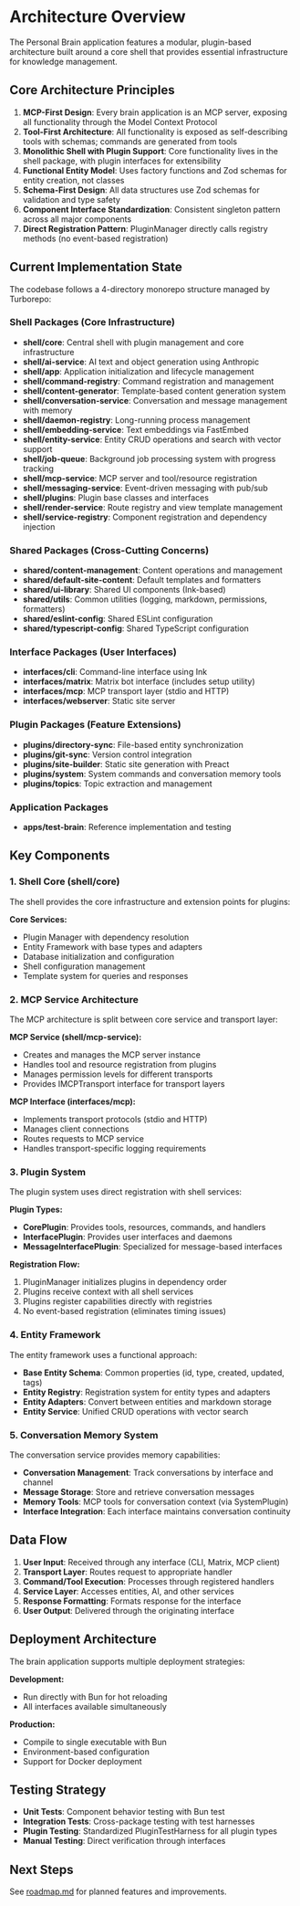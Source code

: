 # Architecture Overview

The Personal Brain application features a modular, plugin-based architecture built around a core shell that provides essential infrastructure for knowledge management.

## Core Architecture Principles

1. **MCP-First Design**: Every brain application is an MCP server, exposing all functionality through the Model Context Protocol
2. **Tool-First Architecture**: All functionality is exposed as self-describing tools with schemas; commands are generated from tools
3. **Monolithic Shell with Plugin Support**: Core functionality lives in the shell package, with plugin interfaces for extensibility
4. **Functional Entity Model**: Uses factory functions and Zod schemas for entity creation, not classes
5. **Schema-First Design**: All data structures use Zod schemas for validation and type safety
6. **Component Interface Standardization**: Consistent singleton pattern across all major components
7. **Direct Registration Pattern**: PluginManager directly calls registry methods (no event-based registration)

## Current Implementation State

The codebase follows a 4-directory monorepo structure managed by Turborepo:

### Shell Packages (Core Infrastructure)

- **shell/core**: Central shell with plugin management and core infrastructure
- **shell/ai-service**: AI text and object generation using Anthropic
- **shell/app**: Application initialization and lifecycle management
- **shell/command-registry**: Command registration and management
- **shell/content-generator**: Template-based content generation system
- **shell/conversation-service**: Conversation and message management with memory
- **shell/daemon-registry**: Long-running process management
- **shell/embedding-service**: Text embeddings via FastEmbed
- **shell/entity-service**: Entity CRUD operations and search with vector support
- **shell/job-queue**: Background job processing system with progress tracking
- **shell/mcp-service**: MCP server and tool/resource registration
- **shell/messaging-service**: Event-driven messaging with pub/sub
- **shell/plugins**: Plugin base classes and interfaces
- **shell/render-service**: Route registry and view template management
- **shell/service-registry**: Component registration and dependency injection

### Shared Packages (Cross-Cutting Concerns)

- **shared/content-management**: Content operations and management
- **shared/default-site-content**: Default templates and formatters
- **shared/ui-library**: Shared UI components (Ink-based)
- **shared/utils**: Common utilities (logging, markdown, permissions, formatters)
- **shared/eslint-config**: Shared ESLint configuration
- **shared/typescript-config**: Shared TypeScript configuration

### Interface Packages (User Interfaces)

- **interfaces/cli**: Command-line interface using Ink
- **interfaces/matrix**: Matrix bot interface (includes setup utility)
- **interfaces/mcp**: MCP transport layer (stdio and HTTP)
- **interfaces/webserver**: Static site server

### Plugin Packages (Feature Extensions)

- **plugins/directory-sync**: File-based entity synchronization
- **plugins/git-sync**: Version control integration
- **plugins/site-builder**: Static site generation with Preact
- **plugins/system**: System commands and conversation memory tools
- **plugins/topics**: Topic extraction and management

### Application Packages

- **apps/test-brain**: Reference implementation and testing

## Key Components

### 1. Shell Core (shell/core)

The shell provides the core infrastructure and extension points for plugins:

**Core Services:**

- Plugin Manager with dependency resolution
- Entity Framework with base types and adapters
- Database initialization and configuration
- Shell configuration management
- Template system for queries and responses

### 2. MCP Service Architecture

The MCP architecture is split between core service and transport layer:

**MCP Service (shell/mcp-service):**

- Creates and manages the MCP server instance
- Handles tool and resource registration from plugins
- Manages permission levels for different transports
- Provides IMCPTransport interface for transport layers

**MCP Interface (interfaces/mcp):**

- Implements transport protocols (stdio and HTTP)
- Manages client connections
- Routes requests to MCP service
- Handles transport-specific logging requirements

### 3. Plugin System

The plugin system uses direct registration with shell services:

**Plugin Types:**

- **CorePlugin**: Provides tools, resources, commands, and handlers
- **InterfacePlugin**: Provides user interfaces and daemons
- **MessageInterfacePlugin**: Specialized for message-based interfaces

**Registration Flow:**

1. PluginManager initializes plugins in dependency order
2. Plugins receive context with all shell services
3. Plugins register capabilities directly with registries
4. No event-based registration (eliminates timing issues)

### 4. Entity Framework

The entity framework uses a functional approach:

- **Base Entity Schema**: Common properties (id, type, created, updated, tags)
- **Entity Registry**: Registration system for entity types and adapters
- **Entity Adapters**: Convert between entities and markdown storage
- **Entity Service**: Unified CRUD operations with vector search

### 5. Conversation Memory System

The conversation service provides memory capabilities:

- **Conversation Management**: Track conversations by interface and channel
- **Message Storage**: Store and retrieve conversation messages
- **Memory Tools**: MCP tools for conversation context (via SystemPlugin)
- **Interface Integration**: Each interface maintains conversation continuity

## Data Flow

1. **User Input**: Received through any interface (CLI, Matrix, MCP client)
2. **Transport Layer**: Routes request to appropriate handler
3. **Command/Tool Execution**: Processes through registered handlers
4. **Service Layer**: Accesses entities, AI, and other services
5. **Response Formatting**: Formats response for the interface
6. **User Output**: Delivered through the originating interface

## Deployment Architecture

The brain application supports multiple deployment strategies:

**Development:**

- Run directly with Bun for hot reloading
- All interfaces available simultaneously

**Production:**

- Compile to single executable with Bun
- Environment-based configuration
- Support for Docker deployment

## Testing Strategy

- **Unit Tests**: Component behavior testing with Bun test
- **Integration Tests**: Cross-package testing with test harnesses
- **Plugin Testing**: Standardized PluginTestHarness for all plugin types
- **Manual Testing**: Direct verification through interfaces

## Next Steps

See [roadmap.md](./roadmap.md) for planned features and improvements.
